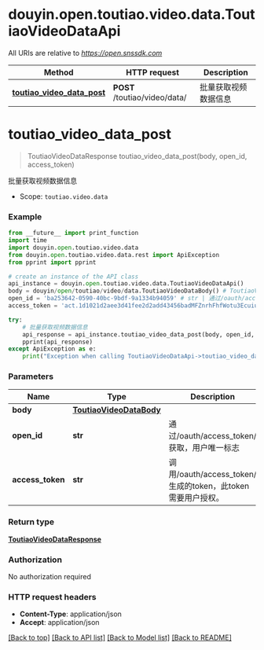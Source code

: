 # douyin.open.toutiao.video.data.ToutiaoVideoDataApi

All URIs are relative to *https://open.snssdk.com*

Method | HTTP request | Description
------------- | ------------- | -------------
[**toutiao_video_data_post**](ToutiaoVideoDataApi.md#toutiao_video_data_post) | **POST** /toutiao/video/data/ | 批量获取视频数据信息

# **toutiao_video_data_post**
> ToutiaoVideoDataResponse toutiao_video_data_post(body, open_id, access_token)

批量获取视频数据信息

* Scope: `toutiao.video.data` 

### Example
```python
from __future__ import print_function
import time
import douyin.open.toutiao.video.data
from douyin.open.toutiao.video.data.rest import ApiException
from pprint import pprint

# create an instance of the API class
api_instance = douyin.open.toutiao.video.data.ToutiaoVideoDataApi()
body = douyin/open/toutiao/video/data.ToutiaoVideoDataBody() # ToutiaoVideoDataBody | 
open_id = 'ba253642-0590-40bc-9bdf-9a1334b94059' # str | 通过/oauth/access_token/获取，用户唯一标志
access_token = 'act.1d1021d2aee3d41fee2d2add43456badMFZnrhFhfWotu3Ecuiuka27L56lr' # str | 调用/oauth/access_token/生成的token，此token需要用户授权。

try:
    # 批量获取视频数据信息
    api_response = api_instance.toutiao_video_data_post(body, open_id, access_token)
    pprint(api_response)
except ApiException as e:
    print("Exception when calling ToutiaoVideoDataApi->toutiao_video_data_post: %s\n" % e)
```

### Parameters

Name | Type | Description  | Notes
------------- | ------------- | ------------- | -------------
 **body** | [**ToutiaoVideoDataBody**](ToutiaoVideoDataBody.md)|  | 
 **open_id** | **str**| 通过/oauth/access_token/获取，用户唯一标志 | 
 **access_token** | **str**| 调用/oauth/access_token/生成的token，此token需要用户授权。 | 

### Return type

[**ToutiaoVideoDataResponse**](ToutiaoVideoDataResponse.md)

### Authorization

No authorization required

### HTTP request headers

 - **Content-Type**: application/json
 - **Accept**: application/json

[[Back to top]](#) [[Back to API list]](../README.md#documentation-for-api-endpoints) [[Back to Model list]](../README.md#documentation-for-models) [[Back to README]](../README.md)

